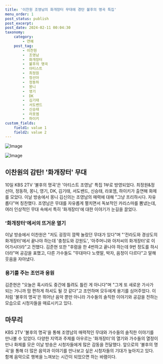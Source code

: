 ```yaml
---
title: '이찬원 조영남의 화개장터 무대에 경탄 불후의 명곡 특집'
menu_order: 1
post_status: publish
post_excerpt: 
post_date: 2024-02-11 00:04:30
taxonomy:
    category:
        - 연예
    post_tag:
        - 이찬원
        -  조영남
        -  화개장터
        -  불후의 명곡
        -  아티스트
        -  최정원
        -  정선아
        -  정동하
        -  몽니
        -  영기
        -  DK
        -  김기태
        -  서도밴드
        -  신승태
        -  라포엠
        -  하이키
custom_fields:
    field1: value 1
    field2: value 2
---
```


![Image](https://mimgnews.pstatic.net/image/311/2024/02/10/0001690432_001_20240210184401380.jpg?type=w540)

![Image](https://ssl.pstatic.net/mimgnews/image/311/2024/02/10/0001690432_002_20240210184401449.jpg?type=w540)

## 이찬원의 감탄! '화개장터' 무대
10일 KBS 2TV '불후의 명곡'은 '아티스트 조영남' 특집 1부로 방영되었다. 최정원&정선아, 정동하, 몽니, 영기, DK, 김기태, 서도밴드, 신승태, 라포엠, 하이키가 출연해 화제를 모았다. 이날 방송에서 몽니 김신의는 조영남의 매력에 대해 "그냥 프리하시다. 자유롭다"며 칭찬했다. 조영남은 무대를 자유롭게 펼치면서 독보적인 카리스마를 뽐냈는데, 여러 인상적인 무대 속에서 특히 '화개장터'에 대한 이야기가 눈길을 끌었다.
### '화개장터'에서의 뜨거운 열기
이날 방송에서 이찬원은 "저도 굉장히 깜짝 놀랐던 무대가 있다"며 "'전라도와 경상도의 화개장터'에서 끝나야 하는데 '충청도와 강원도', '아주머니와 아저씨의 화개장터'로 이어가시더라"고 전했다. 김준현 또한 "후렴을 한 4번하고 끝나야 하는데 9번 정도를 하시더라"며 공감을 표했고, 다른 가수들도 "무대마다 노랫말, 박자, 음정이 다르다"고 말해 웃음을 자아냈다.
### 용기를 주는 조언과 응원
김준현은 "오늘은 혹시라도 중간에 틀려도 틀린 게 아니다"며 "그게 또 새로운 가사가 되는 거니까 맘 편하게 하셔도 될 것 같다"고 조언하며 모두에게 용기를 심어주었다. 이처럼 '불후의 명곡'은 뛰어난 음악 뿐만 아니라 가수들의 솔직한 이야기와 공감을 전하는 모습으로 시청자들을 매료시키고 있다.
## 마무리
KBS 2TV '불후의 명곡'을 통해 조영남의 매력적인 무대와 가수들의 솔직한 이야기를 만나볼 수 있었다. 다양한 지역과 주제를 아우르는 '화개장터'의 열기와 가수들의 열정이 만나 화제를 모은 이날 방송은 시청자들에게 많은 감동을 전달했다. 앞으로의 '불후의 명곡'을 통해 더 많은 음악과 이야기를 만나보고 싶은 시청자들의 기대가 높아지고 있다. 함께 음악으로 행복을 느껴보는 시간이 되었으면 하는 바램이다.
